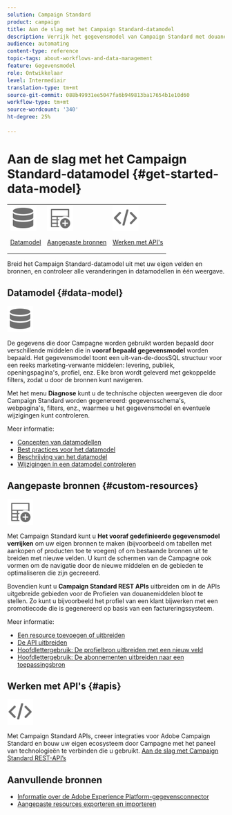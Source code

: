 ```yaml
---
solution: Campaign Standard
product: campaign
title: Aan de slag met het Campaign Standard-datamodel
description: Verrijk het gegevensmodel van Campaign Standard met douanegebieden en middelen, en breid REST APIs uit om uitgebreide gebieden bloot te stellen.
audience: automating
content-type: reference
topic-tags: about-workflows-and-data-management
feature: Gegevensmodel
role: Ontwikkelaar
level: Intermediair
translation-type: tm+mt
source-git-commit: 088b49931ee5047fa6b949813ba17654b1e10d60
workflow-type: tm+mt
source-wordcount: '340'
ht-degree: 25%

---
```



# Aan de slag met het Campaign Standard-datamodel {#get-started-data-model}

<table>
<tr>
<td><img src="assets/do-not-localize/icon_datamodel.svg" width="60px"><p><a href="#data-model">Datamodel</a></p></td>
<td><img src="assets/do-not-localize/icon_custom.svg" width="60px"><p><a href="#custom-resources">Aangepaste bronnen</a></p></td><td><img src="assets/do-not-localize/icon_api.svg" width="60px"><p><a href="#custom-resources">Werken met API's</a></p></td></tr>
</table>

Breid het Campaign Standard-datamodel uit met uw eigen velden en bronnen, en controleer alle veranderingen in datamodellen in één weergave.

## Datamodel {#data-model}

<img src="assets/do-not-localize/icon_datamodel.svg" width="60px">

De gegevens die door Campagne worden gebruikt worden bepaald door verschillende middelen die in **vooraf bepaald gegevensmodel** worden bepaald. Het gegevensmodel toont een uit-van-de-doosSQL structuur voor een reeks marketing-verwante middelen: levering, publiek, openingspagina&#39;s, profiel, enz. Elke bron wordt geleverd met gekoppelde filters, zodat u door de bronnen kunt navigeren.

Met het menu **Diagnose** kunt u de technische objecten weergeven die door Campaign Standard worden gegenereerd: gegevensschema&#39;s, webpagina&#39;s, filters, enz., waarmee u het gegevensmodel en eventuele wijzigingen kunt controleren.

Meer informatie:

* [Concepten van datamodellen](../../developing/using/data-model-concepts.md)
* [Best practices voor het datamodel](../../developing/using/data-model-best-practices.md)
* [Beschrijving van het datamodel](../../developing/using/datamodel-introduction.md)
* [Wijzigingen in een datamodel controleren](../../developing/using/monitoring-data-model-changes.md)

## Aangepaste bronnen {#custom-resources}

<img src="assets/do-not-localize/icon_custom.svg" width="60px">

Met Campaign Standard kunt u **Het vooraf gedefinieerde gegevensmodel verrijken** om uw eigen bronnen te maken (bijvoorbeeld om tabellen met aankopen of producten toe te voegen) of om bestaande bronnen uit te breiden met nieuwe velden. U kunt de schermen van de Campagne ook vormen om de navigatie door de nieuwe middelen en de gebieden te optimaliseren die zijn gecreeerd.

Bovendien kunt u **Campaign Standard REST APIs** uitbreiden om in de APIs uitgebreide gebieden voor de Profielen van douanemiddelen bloot te stellen. Zo kunt u bijvoorbeeld het profiel van een klant bijwerken met een promotiecode die is gegenereerd op basis van een factureringssysteem.

Meer informatie:

* [Een resource toevoegen of uitbreiden](../../developing/using/key-steps-to-add-a-resource.md)
* [De API uitbreiden](../../developing/using/about-extending-the-api.md)
* [Hoofdlettergebruik: De profielbron uitbreiden met een nieuw veld](../../developing/using/extending-the-profile-resource-with-a-new-field.md)
* [Hoofdlettergebruik: De abonnementen uitbreiden naar een toepassingsbron](../../developing/using/extending-the-subscriptions-to-an-application-resource.md)

## Werken met API&#39;s {#apis}

<img src="assets/do-not-localize/icon_api.svg" width="60px">

Met Campaign Standard APIs, creeer integraties voor Adobe Campaign Standard en bouw uw eigen ecosysteem door Campagne met het paneel van technologieën te verbinden die u gebruikt. [Aan de slag met Campaign Standard REST-API’s](../../api/using/get-started-apis.md)

## Aanvullende bronnen

* [Informatie over de Adobe Experience Platform-gegevensconnector](../../integrating/using/aep-about-data-connector.md)
* [Aangepaste resources exporteren en importeren](https://helpx.adobe.com/campaign/kb/acs-get-started-with-cusres.html)

